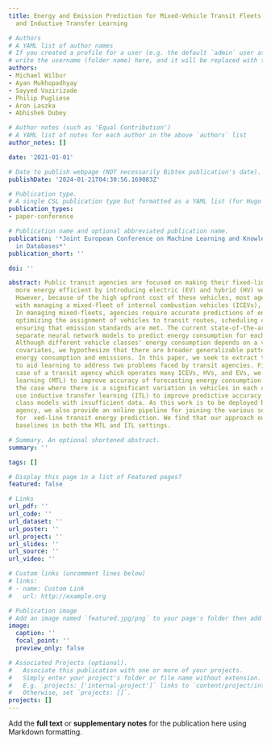 ```yaml
---
title: Energy and Emission Prediction for Mixed-Vehicle Transit Fleets Using Multi-Task
  and Inductive Transfer Learning

# Authors
# A YAML list of author names
# If you created a profile for a user (e.g. the default `admin` user at `content/authors/admin/`), 
# write the username (folder name) here, and it will be replaced with their full name and linked to their profile.
authors:
- Michael Wilbur
- Ayan Mukhopadhyay
- Sayyed Vazirizade
- Philip Pugliese
- Aron Laszka
- Abhishek Dubey

# Author notes (such as 'Equal Contribution')
# A YAML list of notes for each author in the above `authors` list
author_notes: []

date: '2021-01-01'

# Date to publish webpage (NOT necessarily Bibtex publication's date).
publishDate: '2024-01-21T04:30:56.169083Z'

# Publication type.
# A single CSL publication type but formatted as a YAML list (for Hugo requirements).
publication_types:
- paper-conference

# Publication name and optional abbreviated publication name.
publication: '*Joint European Conference on Machine Learning and Knowledge Discovery
  in Databases*'
publication_short: ''

doi: ''

abstract: Public transit agencies are focused on making their fixed-line bus systems
  more energy efficient by introducing electric (EV) and hybrid (HV) vehicles to their  eets.
  However, because of the high upfront cost of these vehicles, most agencies are tasked
  with managing a mixed-fleet of internal combustion vehicles (ICEVs), EVs, and HVs.
  In managing mixed-fleets, agencies require accurate predictions of energy use for
  optimizing the assignment of vehicles to transit routes, scheduling charging, and
  ensuring that emission standards are met. The current state-of-the-art is to develop
  separate neural network models to predict energy consumption for each vehicle class.
  Although different vehicle classes' energy consumption depends on a varied set of
  covariates, we hypothesize that there are broader generalizable patterns that govern
  energy consumption and emissions. In this paper, we seek to extract these patterns
  to aid learning to address two problems faced by transit agencies. First, in the
  case of a transit agency which operates many ICEVs, HVs, and EVs, we use multi-task
  learning (MTL) to improve accuracy of forecasting energy consumption. Second, in
  the case where there is a significant variation in vehicles in each category, we
  use inductive transfer learning (ITL) to improve predictive accuracy for vehicle
  class models with insufficient data. As this work is to be deployed by our partner
  agency, we also provide an online pipeline for joining the various sensor streams
  for  xed-line transit energy prediction. We find that our approach outperforms vehicle-specific
  baselines in both the MTL and ITL settings.

# Summary. An optional shortened abstract.
summary: ''

tags: []

# Display this page in a list of Featured pages?
featured: false

# Links
url_pdf: ''
url_code: ''
url_dataset: ''
url_poster: ''
url_project: ''
url_slides: ''
url_source: ''
url_video: ''

# Custom links (uncomment lines below)
# links:
# - name: Custom Link
#   url: http://example.org

# Publication image
# Add an image named `featured.jpg/png` to your page's folder then add a caption below.
image:
  caption: ''
  focal_point: ''
  preview_only: false

# Associated Projects (optional).
#   Associate this publication with one or more of your projects.
#   Simply enter your project's folder or file name without extension.
#   E.g. `projects: ['internal-project']` links to `content/project/internal-project/index.md`.
#   Otherwise, set `projects: []`.
projects: []
---
```


Add the **full text** or **supplementary notes** for the publication here using Markdown formatting.
